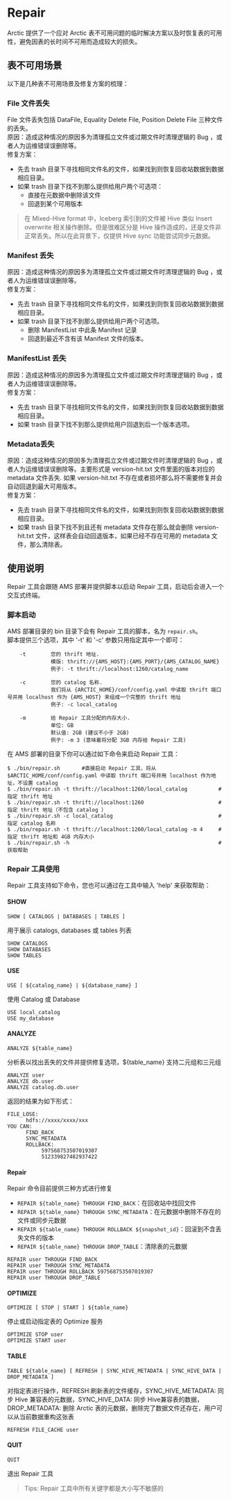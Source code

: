 # Repair
Arctic 提供了一个应对 Arctic 表不可用问题的临时解决方案以及时恢复表的可用性，避免因表的长时间不可用而造成较大的损失。

## 表不可用场景
以下是几种表不可用场景及修复方案的梳理：
### File 文件丢失
File 文件丢失包括 DataFile, Equality Delete File, Position Delete File 三种文件的丢失。  
原因：造成这种情况的原因多为清理孤立文件或过期文件时清理逻辑的 Bug ，或者人为运维错误误删除等。  
修复方案：
- 先去 trash 目录下寻找相同文件名的文件，如果找到则恢复回收站数据到数据相应目录。
- 如果 trash 目录下找不到那么提供给用户两个可选项：
  - 直接在元数据中删除该文件
  - 回退到某个可用版本
> 在 Mixed-Hive format 中，Iceberg 索引到的文件被 Hive 类似 Insert overwrite 相关操作删除。但是很难区分是 Hive 操作造成的，还是文件非正常丢失。所以在此背景下，仅提供 Hive sync 功能尝试同步元数据。

### Manifest 丢失
原因：造成这种情况的原因多为清理孤立文件或过期文件时清理逻辑的 Bug ，或者人为运维错误误删除等。  
修复方案：
- 先去 trash 目录下寻找相同文件名的文件，如果找到则恢复回收站数据到数据相应目录。
- 如果 trash 目录下找不到那么提供给用户两个可选项。
  - 删除 ManifestList 中此条 Manifest 记录
  - 回退到最近不含有该 Manifest 文件的版本。

### ManifestList 丢失
原因：造成这种情况的原因多为清理孤立文件或过期文件时清理逻辑的 Bug ，或者人为运维错误误删除等。  
修复方案：
- 先去 trash 目录下寻找相同文件名的文件，如果找到则恢复回收站数据到数据相应目录。
- 如果 trash 目录下找不到那么提供给用户回退到后一个版本选项。

### Metadata丢失
原因：造成这种情况的原因多为清理孤立文件或过期文件时清理逻辑的 Bug ，或者人为运维错误误删除等。主要形式是 version-hit.txt 文件里面的版本对应的 metadata 文件丢失. 如果 version-hit.txt 不存在或者损坏那么将不需要修复并会自动回退到最大可用版本。  
修复方案：
- 先去 trash 目录下寻找相同文件名的文件，如果找到则恢复回收站数据到数据相应目录。
- 如果 trash 目录下找不到且还有 metadata 文件存在那么就会删除 version-hit.txt 文件，这样表会自动回退版本，如果已经不存在可用的 metadata 文件，那么清除表。

## 使用说明
Repair 工具会跟随 AMS 部署并提供脚本以启动 Repair 工具，启动后会进入一个交互式终端。
### 脚本启动
AMS 部署目录的 bin 目录下会有 Repair 工具的脚本，名为 `repair.sh`。  
脚本提供三个选项，其中 '-t' 和 '-c' 参数只用指定其中一个即可：
```
    -t        您的 thrift 地址.
              模版: thrift://{AMS_HOST}:{AMS_PORT}/{AMS_CATALOG_NAME}
              例子: -t thrift://localhost:1260/catalog_name

    -c        您的 catalog 名称.
              我们将从 {ARCTIC_HOME}/conf/config.yaml 中读取 thrift 端口号并用 localhost 作为 {AMS_HOST} 来组成一个完整的 thrift 地址
              例子: -c local_catalog

    -m        给 Repair 工具分配的内存大小.
              单位: GB
              默认值: 2GB (建议不小于 2GB)
              例子: -m 3 (意味着将分配 3GB 内存给 Repair 工具)
```
在 AMS 部署的目录下你可以通过如下命令来启动 Repair 工具：
```shell
$ ./bin/repair.sh       #直接启动 Repair 工具，将从 $ARCTIC_HOME/conf/config.yaml 中读取 thrift 端口号并用 localhost 作为地址，不设置 catalog
$ ./bin/repair.sh -t thrift://localhost:1260/local_catalog          #指定 thrift 地址
$ ./bin/repair.sh -t thrift://localhost:1260                        #指定 thrift 地址（不包含 catalog ）
$ ./bin/repair.sh -c local_catalog                                  #指定 catalog 名称
$ ./bin/repair.sh -t thrift://localhost:1260/local_catalog -m 4     #指定 thrift 地址和 4GB 内存大小
$ ./bin/repair.sh -h                                                #获取帮助
```

### Repair 工具使用
Repair 工具支持如下命令，您也可以通过在工具中输入 'help' 来获取帮助：
#### SHOW
`SHOW [ CATALOGS | DATABASES | TABLES ]`

用于展示 catalogs, databases 或 tables 列表
```
SHOW CATALOGS
SHOW DATABASES
SHOW TABLES
```

#### USE
`USE [ ${catalog_name} | ${database_name} ]`

使用 Catalog 或 Database
```
USE local_catalog
USE my_database
```

#### ANALYZE
`ANALYZE ${table_name}`

分析表以找出丢失的文件并提供修复选项，${table_name} 支持二元组和三元组
```
ANALYZE user
ANALYZE db.user
ANALYZE catalog.db.user
```
返回的结果为如下形式：
```
FILE_LOSE:
      hdfs://xxxx/xxxx/xxx
YOU CAN:
      FIND_BACK
      SYNC_METADATA
      ROLLBACK:
           597568753507019307
           512339827482937422
```

#### Repair
Repair 命令目前提供三种方式进行修复
- `REPAIR ${table_name} THROUGH FIND_BACK`：在回收站中找回文件
- `REPAIR ${table_name} THROUGH SYNC_METADATA`：在元数据中删除不存在的文件或同步元数据
- `REPAIR ${table_name} THROUGH ROLLBACK ${snapshot_id}`：回滚到不含丢失文件的版本
- `REPAIR ${table_name} THROUGH DROP_TABLE`：清除表的元数据
```
REPAIR user THROUGH FIND_BACK              
REPAIR user THROUGH SYNC_METADATA          
REPAIR user THROUGH ROLLBACK 597568753507019307
REPAIR user THROUGH DROP_TABLE
```

#### OPTIMIZE
`OPTIMIZE [ STOP | START ] ${table_name}`

停止或启动指定表的 Optimize 服务
```
OPTIMIZE STOP user
OPTIMIZE START user
```

#### TABLE
`TABLE ${table_name} [ REFRESH | SYNC_HIVE_METADATA | SYNC_HIVE_DATA | DROP_METADATA ]`

对指定表进行操作，REFRESH:刷新表的文件缓存，SYNC_HIVE_METADATA: 同步 Hive 兼容表的元数据，SYNC_HIVE_DATA: 同步 Hive兼容表的数据，
DROP_METADATA: 删除 Arctic 表的元数据，删除完了数据文件还存在，用户可以从当前数据重构这张表
```
REFRESH FILE_CACHE user 
```

#### QUIT
`QUIT`

退出 Repair 工具

> Tips: Repair 工具中所有关键字都是大小写不敏感的



